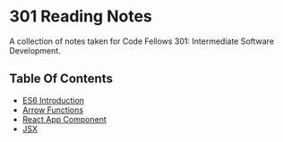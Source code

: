 # 301 Reading Notes
A collection of notes taken for Code Fellows 301: Intermediate Software Development.

## Table Of Contents

- [ES6 Introduction](es6Intro.md)
- [Arrow Functions](arrowFunctions)
- [React App Component](reactComponents.md)
- [JSX](JSX.md)